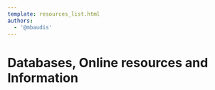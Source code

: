 ```yaml
---
template: resources_list.html
authors:
  - '@mbaudis'
---
```


# Databases, Online resources and Information
